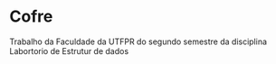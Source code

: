 # Cofre
Trabalho da Faculdade da UTFPR do segundo semestre da disciplina Labortorio de Estrutur de dados
